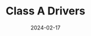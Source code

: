 ---
date: 2024-02-17
title: 'Class A Drivers'
description: 'Class A Drivers es una bolsa de trabajo estadounidense para autotransportes'
image: '/images/content/projects/class-a-drivers.png'
---